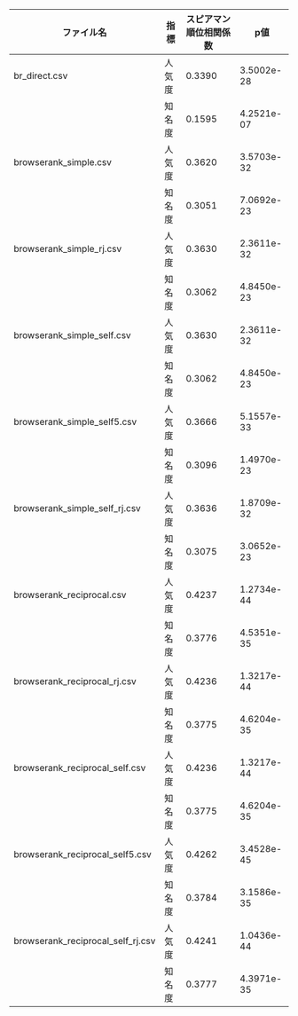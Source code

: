 | ファイル名                           | 指標   | スピアマン順位相関係数 | p値           |
|------------------------------------|--------|--------------------------|----------------|
| br_direct.csv                      | 人気度 | 0.3390                   | 3.5002e-28     |
|                                    | 知名度 | 0.1595                   | 4.2521e-07     |
| browserank_simple.csv              | 人気度 | 0.3620                   | 3.5703e-32     |
|                                    | 知名度 | 0.3051                   | 7.0692e-23     |
| browserank_simple_rj.csv           | 人気度 | 0.3630                   | 2.3611e-32     |
|                                    | 知名度 | 0.3062                   | 4.8450e-23     |
| browserank_simple_self.csv         | 人気度 | 0.3630                   | 2.3611e-32     |
|                                    | 知名度 | 0.3062                   | 4.8450e-23     |
| browserank_simple_self5.csv        | 人気度 | 0.3666                   | 5.1557e-33     |
|                                    | 知名度 | 0.3096                   | 1.4970e-23     |
| browserank_simple_self_rj.csv      | 人気度 | 0.3636                   | 1.8709e-32     |
|                                    | 知名度 | 0.3075                   | 3.0652e-23     |
| browserank_reciprocal.csv          | 人気度 | 0.4237                   | 1.2734e-44     |
|                                    | 知名度 | 0.3776                   | 4.5351e-35     |
| browserank_reciprocal_rj.csv       | 人気度 | 0.4236                   | 1.3217e-44     |
|                                    | 知名度 | 0.3775                   | 4.6204e-35     |
| browserank_reciprocal_self.csv     | 人気度 | 0.4236                   | 1.3217e-44     |
|                                    | 知名度 | 0.3775                   | 4.6204e-35     |
| browserank_reciprocal_self5.csv    | 人気度 | 0.4262                   | 3.4528e-45     |
|                                    | 知名度 | 0.3784                   | 3.1586e-35     |
| browserank_reciprocal_self_rj.csv  | 人気度 | 0.4241                   | 1.0436e-44     |
|                                    | 知名度 | 0.3777                   | 4.3971e-35     |
